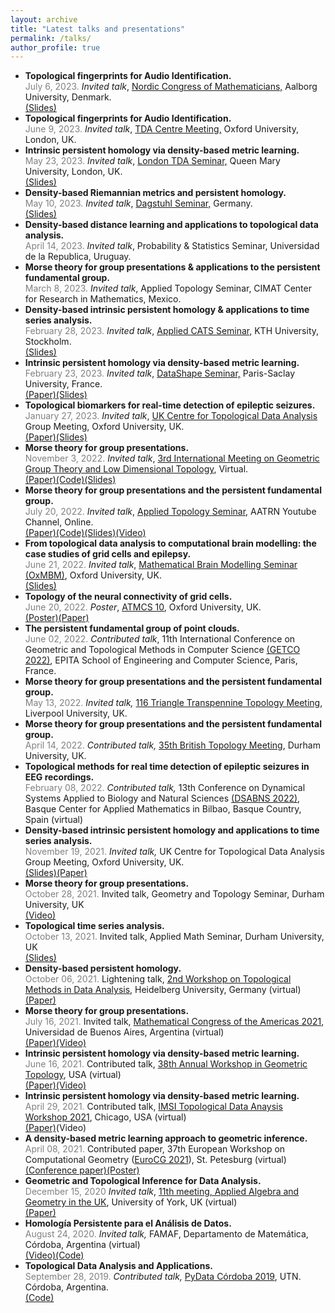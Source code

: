 ```yaml
---
layout: archive
title: "Latest talks and presentations"
permalink: /talks/
author_profile: true
---
```


<ul>

<li>
<b>Topological fingerprints for Audio Identification.</b>
<br>
<span style="font-size: 14px">
<span style = "color: grey">July 6, 2023.</span>
<i>Invited talk</i>, <a href="https://ncm29.math.aau.dk">Nordic Congress of Mathematicians,</a> Aalborg University, Denmark.
<br>
<a href="https://ximenafernandez.github.io/reveal.js-presentations/slides/FermatDistance_NCM.html#/">(Slides)</a>
</span>
</li>


<li>
<b>Topological fingerprints for Audio Identification.</b>
<br>
<span style="font-size: 14px">
<span style = "color: grey">June 9, 2023.</span>
<i>Invited talk</i>, <a href="https://www1.maths.ox.ac.uk/groups/topological-data-analysis?migrdr=1">TDA Centre Meeting,</a> Oxford University, London, UK.
<br>
<!--<a href="https://ximenafernandez.github.io/reveal.js-presentations/slides/AudioID.html#/">(Slides)</a>-->
</span>
</li>

<li>
<b>Intrinsic persistent homology via density-based metric learning.</b>
<br>
<span style="font-size: 14px">
<span style = "color: grey">May 23, 2023.</span>
<i>Invited talk</i>, <a href="https://www.ninaotter.com/london-tda-seminar-23052023">London TDA Seminar,</a> Queen Mary University, London, UK.
<br>
<a href="https://ximenafernandez.github.io/reveal.js-presentations/slides/FermatDistance_TDA_London.html#/">(Slides)</a>
</span>
</li>


<li>
<b>Density-based Riemannian metrics and persistent homology.</b>
<br>
<span style="font-size: 14px">
<span style = "color: grey">May 10, 2023.</span>
<i>Invited talk</i>, <a href="https://www.dagstuhl.de/en/seminars/seminar-calendar/seminar-details/23192">Dagstuhl Seminar,</a> Germany.
<br>
<a href="https://ximenafernandez.github.io/reveal.js-presentations/slides/FermatDistance_Dagstuhl.html#/">(Slides)</a>
</span>
</li>


<li>
<b>Density-based distance learning and applications to topological data analysis.</b>
<br>
<span style="font-size: 14px">
<span style = "color: grey">April 14, 2023.</span>
<i>Invited talk</i>, Probability & Statistics Seminar, Universidad de la Republica, Uruguay.
</span>
</li>


<li>
<b>Morse theory for group presentations & applications to the persistent fundamental group.</b>
<br>
<span style="font-size: 14px">
<span style = "color: grey">March 8, 2023.</span>
<i>Invited talk</i>, Applied Topology Seminar, CIMAT Center for Research in Mathematics, Mexico.
</span>
</li>

<li>
<b>Density-based intrinsic persistent homology & applications to time series analysis.</b>
<br>
<span style="font-size: 14px">
<span style = "color: grey">February 28, 2023.</span>
<i>Invited talk</i>, <a href="https://www.kth.se/math/mathematics-of-data/seminar-applied-cats-1.1009075">Applied CATS Seminar,</a> KTH University, Stockholm.
<br>
<a href="https://ximenafernandez.github.io/reveal.js-presentations/slides/FermatDistance_KTH.html#/">(Slides)</a></span>
</li>

<li>
<b>Intrinsic persistent homology via density-based metric learning.</b>
<br>
<span style="font-size: 14px">
<span style = "color: grey">February 23, 2023.</span>
<i>Invited talk</i>, <a href="https://team.inria.fr/datashape/seminars/">DataShape Seminar,</a> Paris-Saclay University, France.
<br>
<a href="https://arxiv.org/pdf/2012.07621.pdf">(Paper)</a ><a href="https://ximenafernandez.github.io/reveal.js-presentations/slides/FermatDistance_Datashape.html#/">(Slides)</a></span>
</li>

<li>
<b>Topological biomarkers for real-time detection of epileptic seizures.</b>
<br>
<span style="font-size: 14px">
<span style = "color: grey">January 27, 2023.</span>
<i>Invited talk</i>, <a href="https://www1.maths.ox.ac.uk/groups/topological-data-analysis?migrdr=1">UK Centre for Topological Data Analysis</a> Group Meeting, Oxford University, UK.
<br>
<a href="https://arxiv.org/abs/2211.02523">(Paper)</a ><a href="https://ximenafernandez.github.io/reveal.js-presentations/slides/Epilepsy_Oxford.html#/">(Slides)</a></span>
</li>

<li>
<b>Morse theory for group presentations.</b>
<br>
<span style="font-size: 14px">
<span style = "color: grey">November 3, 2022.</span>
<i>Invited talk</i>, <a href="https://www.ph-karlsruhe.de/tagungen/combinatorial-group-theory-and-low-dimensional-topology">3rd International Meeting on Geometric Group Theory and Low Dimensional Topology</a>, Virtual.
<br>
<a href="https://arxiv.org/abs/1912.00115">(Paper)</a ><a href="https://github.com/ximenafernandez/Finite-Topological-Spaces">(Code)</a><a href="https://ximenafernandez.github.io/reveal.js-presentations/slides/Morse_LowDimTop.html#/">(Slides)</a></span>
</li>

<li>
<b>Morse theory for group presentations and the persistent fundamental group.</b>
<br>
<span style="font-size: 14px">
<span style = "color: grey">July 20, 2022.</span>
<i>Invited talk</i>, <a href="https://www.aatrn.net">Applied Topology Seminar</a>, AATRN Youtube Channel, Online.
<br>
<a href="https://arxiv.org/abs/1912.00115">(Paper)</a ><a href="https://github.com/ximenafernandez/Finite-Topological-Spaces">(Code)</a><a href="https://ximenafernandez.github.io/reveal.js-presentations/slides/Morse_AATRN.html#/">(Slides)</a><a href=" https://www.youtube.com/watch?v=f62fRQdizAI">(Video)</a>
</span>
</li>

<li><b> From topological data analysis to computational brain modelling: the case studies of grid cells and epilepsy.</b>
<br>
<span style="font-size: 14px">
<span style = "color: grey">June 21, 2022.</span> <i>Invited talk</i>, <a href="http://goriely.com/research/brain">Mathematical Brain Modelling Seminar (OxMBM)</a>, Oxford University, UK.
<br>
<a href="https://ximenafernandez.github.io/reveal.js-presentations/slides/BrainModelling.html#/">(Slides)</a>
</span>
</li>

<li> <b>Topology of the neural connectivity of grid cells.</b>
<br>
<span style="font-size: 14px">
 <span style = "color: grey">June 20, 2022.</span>
 <i>Poster</i>, <a href="https://atmcs.web.ox.ac.uk">ATMCS 10</a>, Oxford University, UK.
 <br>
<a href="http://ximenafernandez.github.io/files/ATMCS_2022_conference_poster_Oxford.pdf">(Poster)</a><a href="https://www.biorxiv.org/content/10.1101/2022.06.13.495956v1">(Paper)</a>
</span>
</li>

<li> <b>The persistent fundamental group of point clouds.</b>
<br>
<span style="font-size: 14px">
<span style = "color: grey">June 02, 2022.</span>
<i>Contributed talk</i>, 11th International Conference on Geometric and Topological Methods in Computer Science <a href="http://www.lix.polytechnique.fr/Labo/Samuel.Mimram/getco22/">(GETCO 2022)</a>, EPITA School of Engineering and Computer Science, Paris, France.
</span>
</li>

<li> <b>Morse theory for group presentations and the persistent fundamental group.</b>
<br>
<span style="font-size: 14px">
<span style = "color: grey">May 13, 2022.</span>
<i>Invited talk,</i> <a href="http://sarah-whitehouse.staff.shef.ac.uk/ttt/TTT116.html">116 Triangle Transpennine Topology Meeting</a>, Liverpool University, UK.
</span>
</li>

<li> <b>Morse theory for group presentations and the persistent fundamental group.</b>
<br>
<span style="font-size: 14px">
<span style = "color: grey">
 April 14, 2022.
</span>
<i>Contributed talk,</i> <a href="https://www.maths.dur.ac.uk/users/dirk.schuetz/BTM35.html">35th British Topology Meeting</a>, Durham University, UK.
</span>
</li>

<li> <b>Topological methods for real time detection of epileptic seizures in EEG recordings.</b>
<br>
<span style="font-size: 14px">
<span style = "color: grey">February 08, 2022.</span>
<i>Contributed talk,</i> 13th Conference on Dynamical Systems Applied to Biology and Natural Sciences <a href="https://sites.google.com/view/dsabns2022/home?authuser=0">(DSABNS 2022)</a>, Basque Center for Applied Mathematics in Bilbao, Basque Country, Spain (virtual)
</span>
</li>

<li><b>Density-based intrinsic persistent homology and applications to time series analysis.</b>
<br><span style="font-size: 14px">
<span style = "color: grey">November 19, 2021.</span>
<i>Invited talk,</i> <a hreff="https://www1.maths.ox.ac.uk/groups/topological-data-analysis?migrdr=1">UK Centre for Topological Data Analysis</a> Group Meeting, Oxford University, UK.
<br>
<a href="https://ximenafernandez.github.io/reveal.js-presentations/slides/FermatDistance.html#/">(Slides)</a><a href="https://arxiv.org/abs/2012.07621">(Paper)</a>
</span>
</li>

<li> <b>Morse theory for group presentations.</b>
<br>
<span style="font-size: 14px">
<span style = "color: grey">
 October 28, 2021.</span>
Invited talk, Geometry and Topology Seminar, Durham University, UK
<br>
<a href="https://www.youtube.com/watch?v=DYDL8MZwxLs">(Video)</a>
</span>
</li>

<li><b>Topological time series analysis.</b>
<br>
<span style="font-size: 14px">
<span style = "color: grey">
 October 13, 2021.</span>
Invited talk, Applied Math Seminar, Durham University, UK
<br>
<a href="https://ximenafernandez.github.io/reveal.js-presentations/slides/TimeSeries.html#/">(Slides)</a>
</span>
</li>

<li> <b>Density-based persistent homology.</b>
<br>
<span style="font-size: 14px">
<span style = "color: grey">
 October 06, 2021.</span>
Lightening talk, <a href="https://www.mathi.uni-heidelberg.de/~mbleher/tdaworkshop21.html">2nd Workshop on Topological Methods in Data Analysis</a>, Heidelberg University, Germany (virtual)
<br>
<a href="https://arxiv.org/abs/2012.07621">(Paper)</a>
</span>
</li>

<li> <b>Morse theory for group presentations.</b>
<br>
<span style="font-size: 14px">
<span style = "color: grey">
 July 16, 2021.</span>
Invited talk, <a href="https://www.mca2021.org/en/tools/view-abstract?code=2858)">Mathematical Congress of the Americas 2021</a>, Universidad de Buenos Aires, Argentina (virtual)
<br>
<a href="https://arxiv.org/abs/1912.00115">(Paper)</a><a href="https://www.youtube.com/watch?v=ftWf1-klsOc&t=466s">(Video)</a>
</span>
</li>

<li><b>Intrinsic persistent homology via density-based metric learning.</b>
<br>
<span style="font-size: 14px">
<span style = "color: grey">
 June 16, 2021.</span>
Contributed talk,  <a href="http://faculty.tcu.edu/gfriedman/GTW2021/index.html">38th Annual Workshop in Geometric Topology</a>, USA (virtual)
<br>
<a href="https://arxiv.org/abs/2012.07621">(Paper)</a><a href="https://www.youtube.com/watch?v=r1IbaXCEyrA&list=PLOujdvDienPu7gx86icUT8WTV9X4LT1gp&index=15">(Video)</a>
</span>
</li>

<li><b>Intrinsic persistent homology via density-based metric learning.</b>
<br>
<span style="font-size: 14px">
<span style = "color: grey">
 April 29, 2021.</span>
Contributed talk, <a href="https://www.imsi.institute/topological-data-analysis/">IMSI Topological Data Anaysis Workshop 2021</a>, Chicago, USA (virtual)
<br>
<a href="https://arxiv.org/abs/2012.07621">(Paper)</a><a hreff="https://www.imsi.institute/videos/intrinsic-persistent-homology-via-density-based-metric-learning/">(Video)</a>
</span>
</li>

<li><b>A density-based metric learning approach to geometric inference.</b>
<br>
<span style="font-size: 14px">
<span style = "color: grey">
 April 08, 2021.</span>
Contributed paper, 37th European Workshop on Computational Geometry (<a href="http://eurocg21.spbu.ru/">EuroCG 2021</a>), St. Petesburg (virtual)
<br>
<a href="http://eurocg21.spbu.ru/wp-content/uploads/2021/04/EuroCG_2021_paper_23.pdf">(Conference paper)</a><a href="http://ximenafernandez.github.io/files/EuroCG_2021_conference_poster.pdf">(Poster)</a></span>
</li>

<li> <b>Geometric and Topological Inference for Data Analysis.</b>
<br>
<span style="font-size: 14px">
<span style = "color: grey">December 15, 2020</span>
<i>Invited talk</i>, <a href="https://sites.google.com/view/appliedalgebraandgeometry/home/11th-meeting-york-online?authuser=0">11th meeting, Applied Algebra and Geometry in the UK</a>, University of York, UK (virtual)
<br>
<a href="https://arxiv.org/abs/2012.07621">(Paper)</a>
</span>
</li>

<li> <b>Homología Persistente para el Análisis de Datos.</b>
<br>
<span style="font-size: 14px">
<span style = "color: grey">August 24, 2020.</span>
<i>Invited talk,</i> FAMAF, Departamento de Matemática, Córdoba, Argentina (virtual)
<br>
<a href="https://www.youtube.com/watch?v=R6JQAH0gPsw">(Video)</a><a href="https://github.com/ximenafernandez/Persistent_Homology">(Code)</a>
</span>
</li>

<li> <b>Topological Data Analysis and Applications.</b>
<br>
<span style="font-size: 14px">
<span style = "color: grey">September 28, 2019.</span>
<i>Contributed talk,</i> <a href="https://pydata.org/cordoba2019/">PyData Córdoba 2019</a>, UTN. Córdoba, Argentina.
<br>
<a href="https://github.com/ximenafernandez/PyData2019TDA">(Code)</a>
</span>
</li>
</ul>
